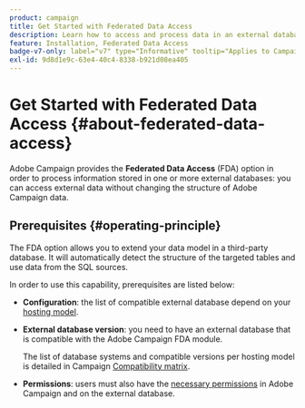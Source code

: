 ```yaml
---
product: campaign
title: Get Started with Federated Data Access
description: Learn how to access and process data in an external database
feature: Installation, Federated Data Access
badge-v7-only: label="v7" type="Informative" tooltip="Applies to Campaign Classic v7 only"
exl-id: 9d8d1e9c-63e4-40c4-8338-b921d08ea405
---
```

# Get Started with Federated Data Access {#about-federated-data-access}



Adobe Campaign provides the **Federated Data Access** (FDA) option in order to process information stored in one or more external databases: you can access external data without changing the structure of Adobe Campaign data.

## Prerequisites {#operating-principle}

The FDA option allows you to extend your data model in a third-party database. It will automatically detect the structure of the targeted tables and use data from the SQL sources.

In order to use this capability, prerequisites are listed below:

* **Configuration**: the list of compatible external database depend on your [hosting model](../../installation/using/hosting-models.md).
* **External database version**: you need to have an external database that is compatible with the Adobe Campaign FDA module. 

    The list of database systems and compatible versions per hosting model is detailed in Campaign [Compatibility matrix](../../rn/using/compatibility-matrix.md#FederatedDataAccessFDA). 

* **Permissions**: users must also have the [necessary permissions](../../installation/using/remote-database-access-rights.md) in Adobe Campaign and on the external database.

